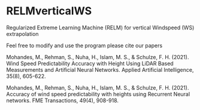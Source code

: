 # RELMverticalWS
Regularized Extreme Learning Machine (RELM) for vertical Windspeed (WS) extrapolation

Feel free to modify and use the program
please cite our papers

Mohandes, M., Rehman, S., Nuha, H., Islam, M. S., & Schulze, F. H. (2021). Wind Speed Predictability Accuracy with Height Using LiDAR Based Measurements and Artificial Neural Networks. Applied Artificial Intelligence, 35(8), 605-622.

Mohandes, M., Rehman, S., Nuha, H., Islam, M. S., & Schulze, F. H. (2021). Accuracy of wind speed predictability with heights using Recurrent Neural networks. FME Transactions, 49(4), 908-918.
